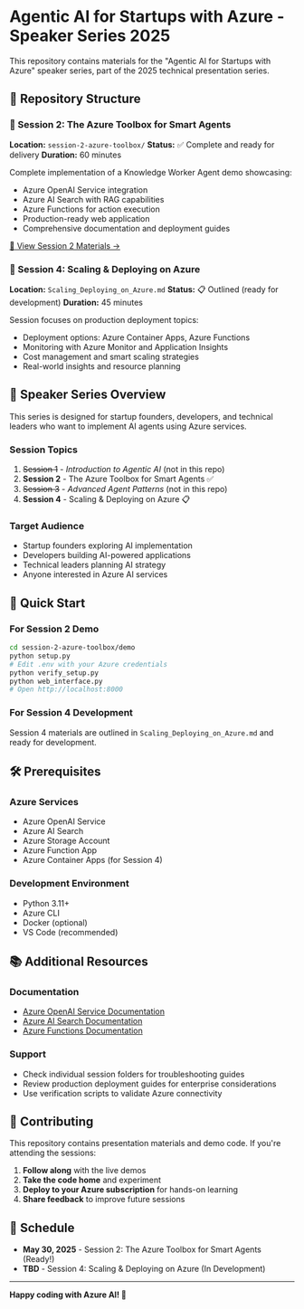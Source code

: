 # Agentic AI for Startups with Azure - Speaker Series 2025

This repository contains materials for the "Agentic AI for Startups with Azure" speaker series, part of the 2025 technical presentation series.

## 📁 Repository Structure

### 🤖 Session 2: The Azure Toolbox for Smart Agents

**Location:** `session-2-azure-toolbox/`
**Status:** ✅ Complete and ready for delivery
**Duration:** 60 minutes

Complete implementation of a Knowledge Worker Agent demo showcasing:

- Azure OpenAI Service integration
- Azure AI Search with RAG capabilities
- Azure Functions for action execution
- Production-ready web application
- Comprehensive documentation and deployment guides

[📖 View Session 2 Materials →](./session-2-azure-toolbox/)

### 🚀 Session 4: Scaling & Deploying on Azure

**Location:** `Scaling_Deploying_on_Azure.md`
**Status:** 📋 Outlined (ready for development)
**Duration:** 45 minutes

Session focuses on production deployment topics:

- Deployment options: Azure Container Apps, Azure Functions
- Monitoring with Azure Monitor and Application Insights
- Cost management and smart scaling strategies
- Real-world insights and resource planning

## 🎯 Speaker Series Overview

This series is designed for startup founders, developers, and technical leaders who want to implement AI agents using Azure services.

### Session Topics

1. ~~Session 1~~ - _Introduction to Agentic AI_ (not in this repo)
2. **Session 2** - The Azure Toolbox for Smart Agents ✅
3. ~~Session 3~~ - _Advanced Agent Patterns_ (not in this repo)
4. **Session 4** - Scaling & Deploying on Azure 📋

### Target Audience

- Startup founders exploring AI implementation
- Developers building AI-powered applications
- Technical leaders planning AI strategy
- Anyone interested in Azure AI services

## 🚀 Quick Start

### For Session 2 Demo

```bash
cd session-2-azure-toolbox/demo
python setup.py
# Edit .env with your Azure credentials
python verify_setup.py
python web_interface.py
# Open http://localhost:8000
```

### For Session 4 Development

Session 4 materials are outlined in `Scaling_Deploying_on_Azure.md` and ready for development.

## 🛠️ Prerequisites

### Azure Services

- Azure OpenAI Service
- Azure AI Search
- Azure Storage Account
- Azure Function App
- Azure Container Apps (for Session 4)

### Development Environment

- Python 3.11+
- Azure CLI
- Docker (optional)
- VS Code (recommended)

## 📚 Additional Resources

### Documentation

- [Azure OpenAI Service Documentation](https://docs.microsoft.com/en-us/azure/cognitive-services/openai/)
- [Azure AI Search Documentation](https://docs.microsoft.com/en-us/azure/search/)
- [Azure Functions Documentation](https://docs.microsoft.com/en-us/azure/azure-functions/)

### Support

- Check individual session folders for troubleshooting guides
- Review production deployment guides for enterprise considerations
- Use verification scripts to validate Azure connectivity

## 🎉 Contributing

This repository contains presentation materials and demo code. If you're attending the sessions:

1. **Follow along** with the live demos
2. **Take the code home** and experiment
3. **Deploy to your Azure subscription** for hands-on learning
4. **Share feedback** to improve future sessions

## 📅 Schedule

- **May 30, 2025** - Session 2: The Azure Toolbox for Smart Agents (Ready!)
- **TBD** - Session 4: Scaling & Deploying on Azure (In Development)

---

**Happy coding with Azure AI! 🌟**
